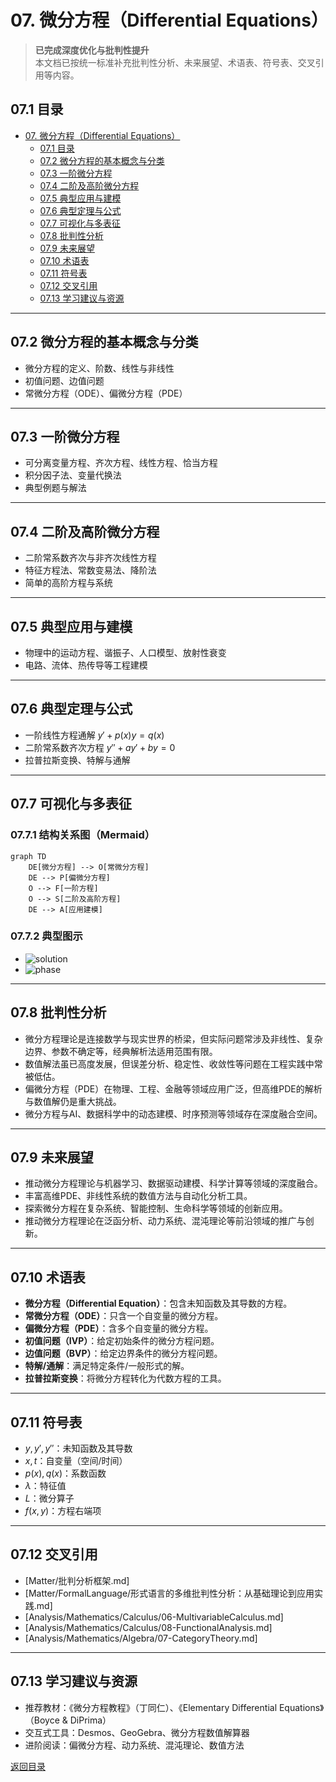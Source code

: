 # 07. 微分方程（Differential Equations）

> **已完成深度优化与批判性提升**  
> 本文档已按统一标准补充批判性分析、未来展望、术语表、符号表、交叉引用等内容。

## 07.1 目录

- [07. 微分方程（Differential Equations）](#07-微分方程differential-equations)
  - [07.1 目录](#071-目录)
  - [07.2 微分方程的基本概念与分类](#072-微分方程的基本概念与分类)
  - [07.3 一阶微分方程](#073-一阶微分方程)
  - [07.4 二阶及高阶微分方程](#074-二阶及高阶微分方程)
  - [07.5 典型应用与建模](#075-典型应用与建模)
  - [07.6 典型定理与公式](#076-典型定理与公式)
  - [07.7 可视化与多表征](#077-可视化与多表征)
  - [07.8 批判性分析](#078-批判性分析)
  - [07.9 未来展望](#079-未来展望)
  - [07.10 术语表](#0710-术语表)
  - [07.11 符号表](#0711-符号表)
  - [07.12 交叉引用](#0712-交叉引用)
  - [07.13 学习建议与资源](#0713-学习建议与资源)

---

## 07.2 微分方程的基本概念与分类

- 微分方程的定义、阶数、线性与非线性
- 初值问题、边值问题
- 常微分方程（ODE）、偏微分方程（PDE）

---

## 07.3 一阶微分方程

- 可分离变量方程、齐次方程、线性方程、恰当方程
- 积分因子法、变量代换法
- 典型例题与解法

---

## 07.4 二阶及高阶微分方程

- 二阶常系数齐次与非齐次线性方程
- 特征方程法、常数变易法、降阶法
- 简单的高阶方程与系统

---

## 07.5 典型应用与建模

- 物理中的运动方程、谐振子、人口模型、放射性衰变
- 电路、流体、热传导等工程建模

---

## 07.6 典型定理与公式

- 一阶线性方程通解 $y' + p(x)y = q(x)$
- 二阶常系数齐次方程 $y'' + ay' + by = 0$
- 拉普拉斯变换、特解与通解

---

## 07.7 可视化与多表征

### 07.7.1 结构关系图（Mermaid）

```mermaid
graph TD
    DE[微分方程] --> O[常微分方程]
    DE --> P[偏微分方程]
    O --> F[一阶方程]
    O --> S[二阶及高阶方程]
    DE --> A[应用建模]
```

### 07.7.2 典型图示

- ![solution](https://latex.codecogs.com/svg.image?y'%20=%20ky)
- ![phase](https://latex.codecogs.com/svg.image?\text{Phase%20Portrait})

---

## 07.8 批判性分析

- 微分方程理论是连接数学与现实世界的桥梁，但实际问题常涉及非线性、复杂边界、参数不确定等，经典解析法适用范围有限。
- 数值解法虽已高度发展，但误差分析、稳定性、收敛性等问题在工程实践中常被低估。
- 偏微分方程（PDE）在物理、工程、金融等领域应用广泛，但高维PDE的解析与数值解仍是重大挑战。
- 微分方程与AI、数据科学中的动态建模、时序预测等领域存在深度融合空间。

---

## 07.9 未来展望

- 推动微分方程理论与机器学习、数据驱动建模、科学计算等领域的深度融合。
- 丰富高维PDE、非线性系统的数值方法与自动化分析工具。
- 探索微分方程在复杂系统、智能控制、生命科学等领域的创新应用。
- 推动微分方程理论在泛函分析、动力系统、混沌理论等前沿领域的推广与创新。

---

## 07.10 术语表

- **微分方程（Differential Equation）**：包含未知函数及其导数的方程。
- **常微分方程（ODE）**：只含一个自变量的微分方程。
- **偏微分方程（PDE）**：含多个自变量的微分方程。
- **初值问题（IVP）**：给定初始条件的微分方程问题。
- **边值问题（BVP）**：给定边界条件的微分方程问题。
- **特解/通解**：满足特定条件/一般形式的解。
- **拉普拉斯变换**：将微分方程转化为代数方程的工具。

---

## 07.11 符号表

- $y, y', y''$：未知函数及其导数
- $x, t$：自变量（空间/时间）
- $p(x), q(x)$：系数函数
- $\lambda$：特征值
- $L$：微分算子
- $f(x, y)$：方程右端项

---

## 07.12 交叉引用

- [Matter/批判分析框架.md]
- [Matter/FormalLanguage/形式语言的多维批判性分析：从基础理论到应用实践.md]
- [Analysis/Mathematics/Calculus/06-MultivariableCalculus.md]
- [Analysis/Mathematics/Calculus/08-FunctionalAnalysis.md]
- [Analysis/Mathematics/Algebra/07-CategoryTheory.md]

---

## 07.13 学习建议与资源

- 推荐教材：《微分方程教程》（丁同仁）、《Elementary Differential Equations》（Boyce & DiPrima）
- 交互式工具：Desmos、GeoGebra、微分方程数值解算器
- 进阶阅读：偏微分方程、动力系统、混沌理论、数值方法

[返回目录](#071-目录)
